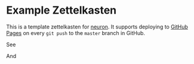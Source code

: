 # Example Zettelkasten

This is a template zettelkasten for [neuron](https://neuron.zettel.page/). It supports deploying to [GitHub Pages](https://pages.github.com/) on every `git push` to the `master` branch in GitHub.

See <README>

And <faq>
